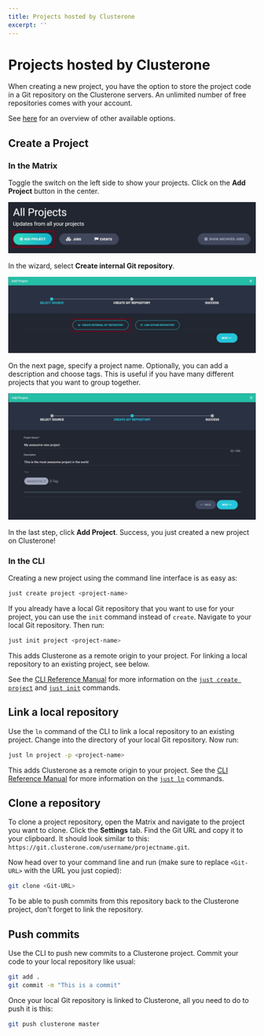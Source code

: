 ```yaml
---
title: Projects hosted by Clusterone
excerpt: ''
---
```


# Projects hosted by Clusterone

When creating a new project, you have the option to store the project code in a Git repository on the Clusterone servers. An unlimited number of free repositories comes with your account.

See [here](doc:code-on-clusterone) for an overview of other available options.

## Create a Project

### In the Matrix

Toggle the switch on the left side to show your projects. Click on the **Add Project** button in the center.

![](../../.gitbook/assets/ba280e7-add_project_button.JPG)

In the wizard, select **Create internal Git repository**.

![](../../.gitbook/assets/fcb8b83-add_project_step_1.JPG)

On the next page, specify a project name. Optionally, you can add a description and choose tags. This is useful if you have many different projects that you want to group together.

![](../../.gitbook/assets/838841d-add_project_step_2.JPG)

In the last step, click **Add Project**. Success, you just created a new project on Clusterone!

### In the CLI

Creating a new project using the command line interface is as easy as:

```bash
just create project <project-name>
```

If you already have a local Git repository that you want to use for your project, you can use the `init` command instead of `create`. Navigate to your local Git repository. Then run:

```bash
just init project <project-name>
```

This adds Clusterone as a remote origin to your project. For linking a local repository to an existing project, see below.

See the [CLI Reference Manual](doc:just-cli-reference-manual) for more information on the [`just create project`](doc:just-create-project) and [`just init`](doc:just-init) commands.

## Link a local repository

Use the `ln` command of the CLI to link a local repository to an existing project. Change into the directory of your local Git repository. Now run:

```bash
just ln project -p <project-name>
```

This adds Clusterone as a remote origin to your project. See the [CLI Reference Manual](doc:just-cli-reference-manual) for more information on the [`just ln`](doc:just-ln) commands.

## Clone a repository

To clone a project repository, open the Matrix and navigate to the project you want to clone. Click the **Settings** tab. Find the Git URL and copy it to your clipboard. It should look similar to this: `https://git.clusterone.com/username/projectname.git`.

Now head over to your command line and run \(make sure to replace `<Git-URL>` with the URL you just copied\):

```bash
git clone <Git-URL>
```

To be able to push commits from this repository back to the Clusterone project, don't forget to link the repository.

## Push commits

Use the CLI to push new commits to a Clusterone project. Commit your code to your local repository like usual:

```bash
git add .
git commit -m "This is a commit"
```

Once your local Git repository is linked to Clusterone, all you need to do to push it is this:

```bash
git push clusterone master
```

